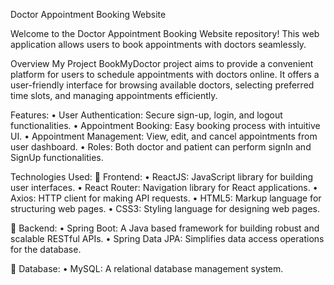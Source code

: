 Doctor Appointment Booking Website

Welcome to the Doctor Appointment Booking Website repository! This web application allows users to book appointments with doctors seamlessly.

Overview
My Project BookMyDoctor project aims to provide a convenient platform for users to schedule appointments with doctors online. It offers a user-friendly interface for browsing available doctors, selecting preferred time slots, and managing appointments efficiently.

Features:
•	User Authentication: Secure sign-up, login, and logout functionalities.
•	Appointment Booking: Easy booking process with intuitive UI.
•	Appointment Management: View, edit, and cancel appointments from user dashboard.
•	Roles: Both doctor and patient can perform signIn and SignUp functionalities.

Technologies Used:
	Frontend:
•	ReactJS: JavaScript library for building user interfaces.
•	React Router: Navigation library for React applications.
•	Axios: HTTP client for making API requests.
•	HTML5: Markup language for structuring web pages.
•	CSS3: Styling language for designing web pages.


	Backend:
•	Spring Boot: A Java based framework for building robust and scalable RESTful APIs.
•	Spring Data JPA: Simplifies data access operations for the database.

	Database:
•	MySQL: A relational database management system.
